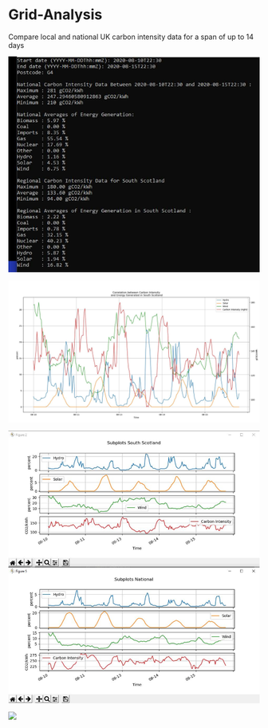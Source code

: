 # Grid-Analysis
Compare local and national UK carbon intensity data for a span of up to 14 days

![](/images/Statistics.JPG)

![](/images/main.JPG)

![](/images/subplots.JPG)

![](/images/stacked.JPG)
